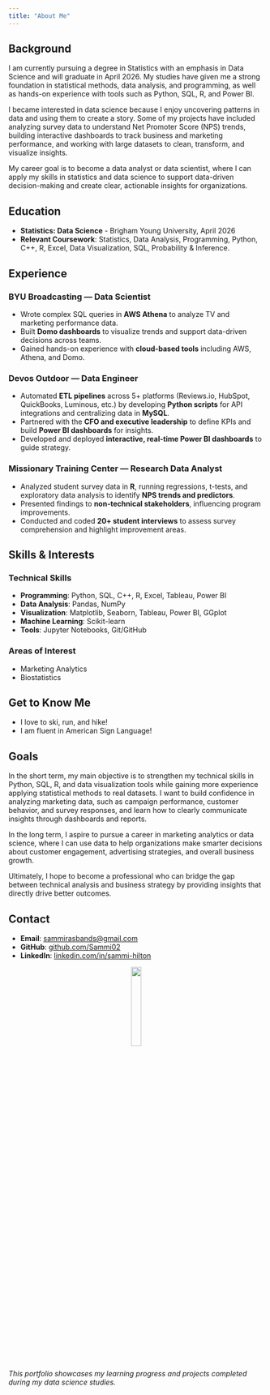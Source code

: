 ```yaml
---
title: "About Me"
---
```


## Background

I am currently pursuing a degree in Statistics with an emphasis in Data Science and will graduate in April 2026. My studies have given me a strong foundation in statistical methods, data analysis, and programming, as well as hands-on experience with tools such as Python, SQL, R, and Power BI.

I became interested in data science because I enjoy uncovering patterns in data and using them to create a story. Some of my projects have included analyzing survey data to understand Net Promoter Score (NPS) trends, building interactive dashboards to track business and marketing performance, and working with large datasets to clean, transform, and visualize insights.

My career goal is to become a data analyst or data scientist, where I can apply my skills in statistics and data science to support data-driven decision-making and create clear, actionable insights for organizations.

## Education

- **Statistics: Data Science** - Brigham Young University, April 2026
- **Relevant Coursework**: Statistics, Data Analysis, Programming, Python, C++, R, Excel, Data Visualization, SQL, Probability & Inference. 

## Experience 

### **BYU Broadcasting — Data Scientist**  
- Wrote complex SQL queries in **AWS Athena** to analyze TV and marketing performance data.  
- Built **Domo dashboards** to visualize trends and support data-driven decisions across teams.  
- Gained hands-on experience with **cloud-based tools** including AWS, Athena, and Domo.  

<!-- --- -->

### **Devos Outdoor — Data Engineer**  
- Automated **ETL pipelines** across 5+ platforms (Reviews.io, HubSpot, QuickBooks, Luminous, etc.) by developing **Python scripts** for API integrations and centralizing data in **MySQL**.  
- Partnered with the **CFO and executive leadership** to define KPIs and build **Power BI dashboards** for insights.  
- Developed and deployed **interactive, real-time Power BI dashboards** to guide strategy.  

<!-- --- -->

### **Missionary Training Center — Research Data Analyst**  
- Analyzed student survey data in **R**, running regressions, t-tests, and exploratory data analysis to identify **NPS trends and predictors**.  
- Presented findings to **non-technical stakeholders**, influencing program improvements.  
- Conducted and coded **20+ student interviews** to assess survey comprehension and highlight improvement areas.  

## Skills & Interests

### Technical Skills
- **Programming**: Python, SQL, C++, R, Excel, Tableau, Power BI
- **Data Analysis**: Pandas, NumPy
- **Visualization**: Matplotlib, Seaborn, Tableau, Power BI, GGplot
- **Machine Learning**: Scikit-learn
- **Tools**: Jupyter Notebooks, Git/GitHub

### Areas of Interest
- Marketing Analytics 
- Biostatistics 

## Get to Know Me
- I love to ski, run, and hike!
- I am fluent in American Sign Language! 

## Goals

In the short term, my main objective is to strengthen my technical skills in Python, SQL, R, and data visualization tools while gaining more experience applying statistical methods to real datasets. I want to build confidence in analyzing marketing data, such as campaign performance, customer behavior, and survey responses, and learn how to clearly communicate insights through dashboards and reports.

In the long term, I aspire to pursue a career in marketing analytics or data science, where I can use data to help organizations make smarter decisions about customer engagement, advertising strategies, and overall business growth.

Ultimately, I hope to become a professional who can bridge the gap between technical analysis and business strategy by providing insights that directly drive better outcomes.

## Contact

- **Email**: sammirasbands@gmail.com
- **GitHub**: [github.com/Sammi02](https://github.com/Sammi02)
- **LinkedIn**: [linkedin.com/in/sammi-hilton](https://linkedin.com/in/sammi-hilton)


<!-- ![Profile Picture](images/5G6A8868.jpeg){fig-align="center" width=20%} -->
<p align="center">
  <img src="images/5G6A8868.jpeg" width="20%">
</p>


*This portfolio showcases my learning progress and projects completed during my data science studies.*
